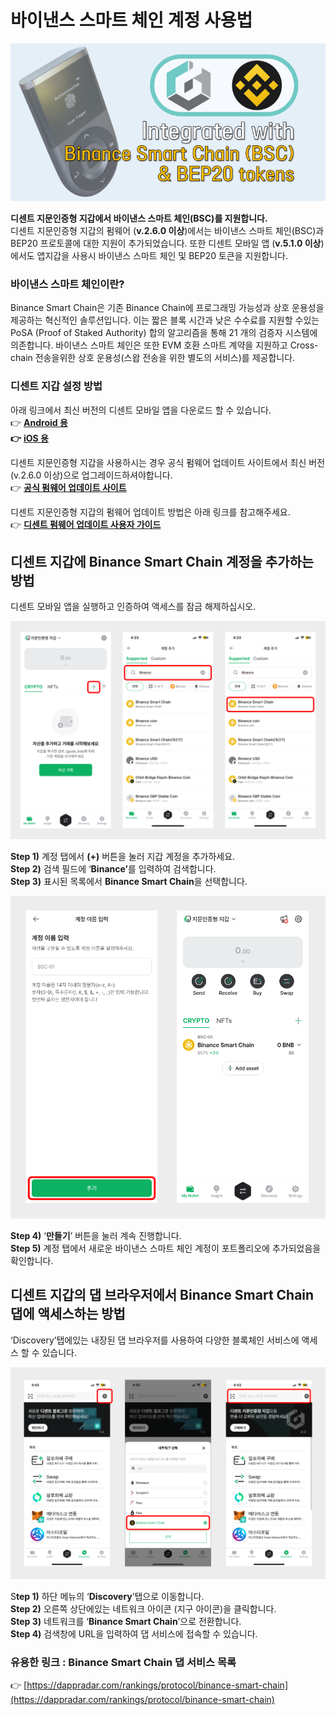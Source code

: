 # 바이낸스 스마트 체인 계정 사용법

![](../../.gitbook/assets/bsc-main.png)

**디센트 지문인증형 지갑에서 바이낸스 스마트 체인(BSC)를 지원합니다.**\
디센트 지문인증형 지갑의 펌웨어 (**v.2.6.0 이상**)에서는 바이낸스 스마트 체인(BSC)과 BEP20 프로토콜에 대한 지원이 추가되었습니다. 또한 디센트 모바일 앱 (**v.5.1.0 이상**)에서도 앱지갑을 사용시 바이낸스 스마트 체인 및 BEP20 토큰을 지원합니다.&#x20;

### 바이낸스 스마트 체인이란?

Binance Smart Chain은 기존 Binance Chain에 프로그래밍 가능성과 상호 운용성을 제공하는 혁신적인 솔루션입니다. 이는 짧은 블록 시간과 낮은 수수료를 지원할 수있는 PoSA (Proof of Staked Authority) 합의 알고리즘을 통해 21 개의 검증자 시스템에 의존합니다. 바이낸스 스마트 체인은 또한 EVM 호환 스마트 계약을 지원하고 Cross-chain 전송을위한 상호 운용성(스왑 전송을 위한 별도의 서비스)를 제공합니다.

### 디센트 지갑 설정 방법

아래 링크에서 최신 버전의 디센트 모바일 앱을 다운로드 할 수 있습니다.\
👉 [**Android 용**](https://play.google.com/store/apps/details?id=com.kr.iotrust.dcent.wallet\&utm_source=dcentwallet\&utm_campaign=mobileapp)\
**👉** [**iOS 용**](https://apps.apple.com/kr/app/dcent-hardware-wallet/id1447206611)

디센트 지문인증형 지갑을 사용하시는 경우 공식 펌웨어 업데이트 사이트에서 최신 버전 (v.2.6.0 이상)으로 업그레이드하셔야합니다.\
👉 [**공식 펌웨어 업데이트 사이트**](https://www.dcentwallet.com/ko/firmwareupdate)

디센트 지문인증형 지갑의 펌웨어 업데이트 방법은 아래 링크를 참고해주세요. \
👉 [**디센트 펌웨어 업데이트 사용자 가이드**](https://userguide.dcentwallet.com/v/kr/biometric-wallet/firmware-update)

## 디센트 지갑에 Binance Smart Chain 계정을 추가하는 방법

디센트 모바일 앱을 실행하고 인증하여 액세스를 잠금 해제하십시오.

![](../../.gitbook/assets/32.png)

**Step 1)** 계정 탭에서 **(+)** 버튼을 눌러 지갑 계정을 추가하세요.\
**Step 2)** 검색 필드에 ‘**Binance’**&#xB97C; 입력하여 검색합니다.\
**Step 3)** 표시된 목록에서 **Binance Smart Chain**을 선택합니다.

![](../../.gitbook/assets/33.png)

**Step 4)** ‘**만들기**’ 버튼을 눌러 계속 진행합니다.\
**Step 5)** 계정 탭에서 새로운 바이낸스 스마트 체인 계정이 포트폴리오에 추가되었음을 확인합니다.

## 디센트 지갑의 댑 브라우저에서 Binance Smart Chain 댑에 액세스하는 방법

‘Discovery’탭에있는 내장된 댑 브라우저를 사용하여 다양한 블록체인 서비스에 액세스 할 수 있습니다.

![](<../../.gitbook/assets/34 (2).png>)

S**tep 1)** 하단 메뉴의 ‘**Discovery**’탭으로 이동합니다.\
**Step 2)** 오른쪽 상단에있는 네트워크 아이콘 (지구 아이콘)을 클릭합니다.\
**Step 3)** 네트워크를 ‘**Binance Smart Chain**’으로 전환합니다.\
**Step 4)** 검색창에 URL을 입력하여 댑 서비스에 접속할 수 있습니다.

### **유용한 링크 : Binance Smart Chain 댑 서비스 목록**

👉 [https://dappradar.com/rankings/protocol/binance-smart-chain](https://dappradar.com/rankings/protocol/binance-smart-chain)
